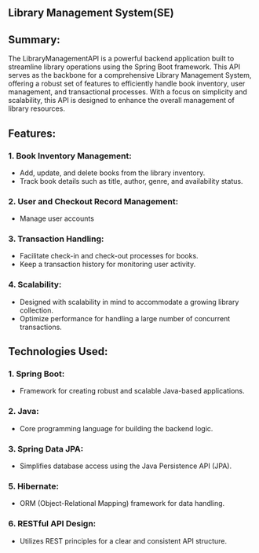 ## Library Management System(SE)

## Summary:

The LibraryManagementAPI is a powerful backend application built to streamline library operations using the Spring Boot framework. This API serves as the backbone for a comprehensive Library Management System, offering a robust set of features to efficiently handle book inventory, user management, and transactional processes. With a focus on simplicity and scalability, this API is designed to enhance the overall management of library resources.

## Features:

### 1. Book Inventory Management:

- Add, update, and delete books from the library inventory.
- Track book details such as title, author, genre, and availability status.

### 2. User and Checkout Record Management:

- Manage user accounts

### 3. Transaction Handling:

- Facilitate check-in and check-out processes for books.
- Keep a transaction history for monitoring user activity.

### 4. Scalability:

- Designed with scalability in mind to accommodate a growing library collection.
- Optimize performance for handling a large number of concurrent transactions.

## Technologies Used:

### 1. Spring Boot:

- Framework for creating robust and scalable Java-based applications.

### 2. Java:

- Core programming language for building the backend logic.

### 3. Spring Data JPA:

- Simplifies database access using the Java Persistence API (JPA).

### 5. Hibernate:

- ORM (Object-Relational Mapping) framework for data handling.

### 6. RESTful API Design:

- Utilizes REST principles for a clear and consistent API structure.
